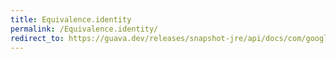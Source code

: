 ```yaml
---
title: Equivalence.identity
permalink: /Equivalence.identity/
redirect_to: https://guava.dev/releases/snapshot-jre/api/docs/com/google/common/base/Equivalence.html#identity--
---
```

